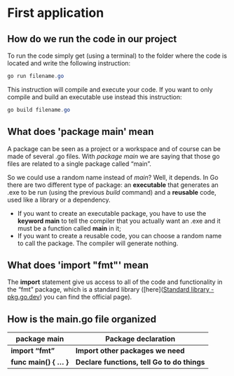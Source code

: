 # First application



## How do we run the code in our project

To run the code simply get (using a terminal) to the folder where the code is located and write the following instruction:

```powershell
go run filename.go
```

This instruction will compile and execute your code. If you want to only compile and build an executable use instead this instruction:

```powershell
go build filename.go
```



## What does 'package main' mean

A package can be seen as a project or a  workspace and of course can be made of several .go files. 
With *package main* we are saying that those go files are related to a single package called “main”.

So we could use a random name instead of *main*? Well, it depends.
In Go there are two different type of package: an **executable** that generates an .exe to be run (using the previous *build* command) and a **reusable** code, used like a library or a dependency. 

* If you want to create an executable package, you have to use the **keyword main** to tell the compiler that you actually want an .exe and it must be a function called **main** in it;
* If you want to create a reusable code, you can choose a random name to call the package. The compiler will generate nothing.



## What does 'import "fmt"' mean

The **import** statement give us access to all of the code and functionality in the “fmt” package, which is a standard library ([here]([Standard library - pkg.go.dev](https://pkg.go.dev/std)) you can find the official page).



## How is the main.go file organized

| **package main**      | Package declaration                         |
| --------------------- | ------------------------------------------- |
| **import “fmt”**      | **Import other packages we need**           |
| **func main() { … }** | **Declare functions, tell Go to do things** |

